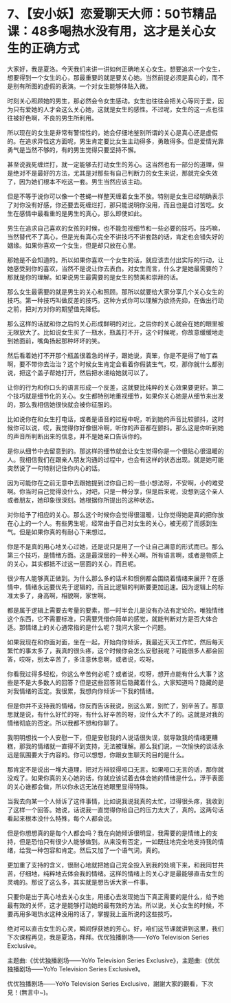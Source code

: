 # 7、【安小妖】恋爱聊天大师：50节精品课：48多喝热水没有用，这才是关心女生的正确方式

大家好，我是夏洛。今天我们来讲一讲如何正确地关心女生。想要追求一个女生，想要得到一个女生的心，那最重要的就是要关心她。当然前提必须是真心的，而不是别有所图的虚假的表演。一个对女生能够体贴入微。

时刻关心照顾她的男生，那必然会令女生感动。女生也往往会把关心等同于爱，因为只有爱她的人才会这么关心她，这就是女生的感性。不过呢，女生的这一点也往往被好色啊，不良的男生所利用。

所以现在的女生是非常有警惕性的，她会仔细地鉴别所谓的关心是真心还是虚假的。在追求异性这方面呢，男生肯定要比女生主动得多，勇敢得多。但是爱情光靠勇气是当然不够的，有的男生觉得只要坚持不懈。

甚至说我死缠烂打，就一定能够去打动女生的芳心。这当然也有一部分的道理，但是绝对不是最好的方法，尤其是对那些有自己判断力的女生来说，那就完全失效了，因为她们根本不吃这一套。男生当然应该主动。

但是不等于说你可以像一个苍蝇一样整天缠着女生不放。特别是女生已经明确表示了对你没有好感，你还要去死缠烂打，那只能说明你没用，而且也是自讨苦吃。女生在感情中最看重的是男生的真心，那么即使如此。

男生在追求自己喜欢的女孩的时候，也不能忽视细节和一些必要的技巧。技巧嘛，当然替代不了真心，但是光有真心完全不讲技巧不讲套路的话，肯定也会错失好的姻缘。如果你喜欢一个女生，但是却只放在心里。

那她是不会知道的。所以如果你喜欢一个女生的话，就应该去付出实际的行动，让她感受到你的喜欢，当然不是说让你去表白。对女生而言，什么才是她最需要的？那就是你的理解。如果说男生最需要的是女生的赞美和崇拜的话。

那么女生最需要的就是男生的关心和照顾。那所以就要给大家分享几个关心女生的技巧。第一种技巧叫做反差的技巧。这种方式你可以理解为欲扬先抑，在做出行动之前，把对方对你的期望值先降低。

那么这样的话就和你之后的关心形成鲜明的对比，之后你的关心就会在她的眼里被无限放大了。比如说女生买了一瓶水，瓶盖打不开，这个时候呢，你故意缓缓地走到她面前，嘴角扬起那种坏坏的笑。

然后看着她打不开那个瓶盖很着急的样子，跟她说，真笨，你是不是得了帕丁森啊，要不带你去治治？这个时候女生肯定会看着你假装生气，哎，那你就什么都别说，把这个盖子帮她打开，然后把水递给她就可以了。

让你的行为和你口头的语言形成一个反差，这就要比纯粹的关心效果要更好。第二个技巧就是细节化的关心。女生都特别地重视细节，如果你关心她是从细节来出发的，那么我相信她很快就会被你征服的。

比如说你在和女生打电话，或者是语音的过程中呢，听到她的声音比较颤抖，这时候你可以说，哎，我觉得你好像很冷啊，听你的声音都在颤抖。那么这是你听到她的声音所判断出来的信息，并不是她亲口告诉你的。

是你从细节中去留意到的。那这样的细节就会让女生觉得你是一个很贴心很温暖的人。我相信我们在跟亲人朋友沟通的过程中，也会有这样的状态出现。就是她可能突然说了一句特别记住你内心的话。

因为可能你在之前无意中去跟她提到过你自己的一些小想法呀，不安啊，小的难受啊。你当时自己觉得没什么，对吧，只是一种分享，但是后来呢，没想到这个亲人或者朋友，她印象很深刻。她根据你所提出的这种状态。

对你给予了相应的关心。那么这个时候你会觉得很温暖，让你觉得她是真的把你放在心上的一个人。有些男生呢，经常由于自己对女生的关心，被无视了而感到生气。但是如果你真的有耐心下来想过。

你是不是真的用心地关心过她，还是说只是用了一个让自己满意的形式而已。那么第三个技巧，是情绪方面。这是最深层的一种关心啊。所有语言啊，或者是物质上的关心，其实都抵不过这一层面的关心，而且呢。

很少有人能够真正做到。为什么那么多的话术和惯例都会围绕着情绪来展开？在感情中，情绪永远要优先于逻辑的，而且比逻辑的判断要更加迅速。因为逻辑上的标准太多了，身高啊，相貌啊，家世啊。

都是属于逻辑上需要去考量的要素，那一时半会儿是没有办法有定论的。唯独情绪这个东西，它不需要标准，只需要凭借你简单的感觉，就能判断对方是否大体合适。那情绪上的关心通常指的是什么呢？我问大家一个问题。

如果我现在和你面对面，坐在一起，开始向你倾诉，我最近天天工作忙，然后每天繁忙的事太多了，我真的很头疼，这个时候你会怎么安慰我呢？可能很多人都会回答，哎呀，别太辛苦了，多注意休息啊，或者说，哎呀。

你看我过得多轻松，你这么辛苦何必呢？或者说，哎呀，想开点能有什么大事？这些是不是大多数人的回答？但是这些回答背后隐藏着什么，大家知道吗？隐藏的是对我情绪的否定。我很累，我想向你倾诉一下我的情绪。

但是你并不支持我的情绪，你反而告诉我说，别这么累，别忙了，别辛苦了。那意思就是说，有什么好忙的呀，有什么好辛苦的呀，没什么大不了的。这就是对我的情绪彻底的否定。所以我都不想和你聊了。

我明明想找一个人安慰一下，但是安慰我的人说话很失误，就导致我的情绪更糟糕，那我的情绪就一直得不到支持，无法被理解。那么我们说，一次愉快的谈话永远是氛围要大于内容的。你可以想想，你跟女生聊天的目的是什么。

那肯定不是说出一堆大道理，把对方辩驳得哑口无言。如果哑口无言的话，那你就没戏了。如果你真的关心她的话，你就应该试着去体会她的情绪是什么。浮于表面的关心谁都会做，所以你永远无法在她眼里显得特殊。

当我去向某一个人倾诉了这件事情，比如说我说我真的太忙，过得很头疼，我收到了这样一个回答。她说，话说我一直觉得你给自己的压力太大了，真的。这两句话看起来根本没什么特殊，每个人都会说。

但是你想想真的是每个人都会吗？我在向她倾诉很明显，我需要的是情绪上的支持，但是恐怕只有很少人能够做到。从来没有否定，一如既往地完全地支持我的情绪，给我一种包容和肯定。然后又加了一个语气词，真的。

更加重了支持的含义，很耐心地就把她自己完全投入到我的处境下来，和我同甘共苦，仔细地，纯粹地去体会我的情绪。这样的情绪上的关心才是最能够直击女生的灵魂的。那说了这么多，其实就是想告诉大家一件事。

只要你是出于真心地去关心女生，用细心去发现她当下真正需要的是什么，给予她最有效的关怀，这才是能够打动她的最有效的方法。所以说，关心女生的时候，不要再用多喝热水这种没用的话了，掌握我上面所说的这些技巧。

绝对可以直击女生的心灵，瞬间俘获她的芳心。好，咱们这节课就讲到这里，我们下次课程再见，我是夏洛，拜拜。优优独播剧场——YoYo Television Series Exclusive。

主题曲:《优优独播剧场——YoYo Television Series Exclusive》，主题曲:《优优独播剧场——YoYo Television Series Exclusive》。

优优独播剧场——YoYo Television Series Exclusive，謝謝大家的觀看，下次見！(無言中~)。

